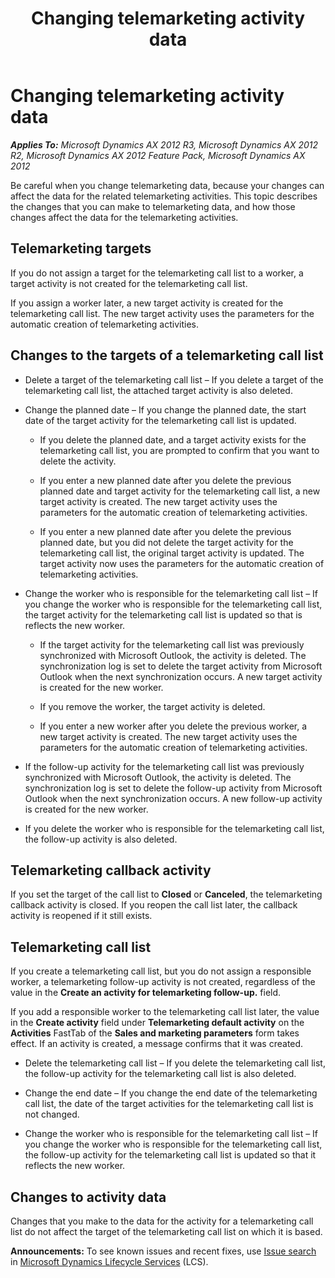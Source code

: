 ﻿---
title: Changing telemarketing activity data
TOCTitle: Changing telemarketing activity data
ms:assetid: ecb04e11-c390-4e92-9379-4e1a412c389f
ms:mtpsurl: https://technet.microsoft.com/en-us/library/Aa551529(v=AX.60)
ms:contentKeyID: 36059895
ms.date: 04/18/2014
mtps_version: v=AX.60
---

# Changing telemarketing activity data 


_**Applies To:** Microsoft Dynamics AX 2012 R3, Microsoft Dynamics AX 2012 R2, Microsoft Dynamics AX 2012 Feature Pack, Microsoft Dynamics AX 2012_

Be careful when you change telemarketing data, because your changes can affect the data for the related telemarketing activities. This topic describes the changes that you can make to telemarketing data, and how those changes affect the data for the telemarketing activities.

## Telemarketing targets

If you do not assign a target for the telemarketing call list to a worker, a target activity is not created for the telemarketing call list.

If you assign a worker later, a new target activity is created for the telemarketing call list. The new target activity uses the parameters for the automatic creation of telemarketing activities.

## Changes to the targets of a telemarketing call list

  - Delete a target of the telemarketing call list – If you delete a target of the telemarketing call list, the attached target activity is also deleted.

  - Change the planned date – If you change the planned date, the start date of the target activity for the telemarketing call list is updated.
    
      - If you delete the planned date, and a target activity exists for the telemarketing call list, you are prompted to confirm that you want to delete the activity.
    
      - If you enter a new planned date after you delete the previous planned date and target activity for the telemarketing call list, a new target activity is created. The new target activity uses the parameters for the automatic creation of telemarketing activities.
    
      - If you enter a new planned date after you delete the previous planned date, but you did not delete the target activity for the telemarketing call list, the original target activity is updated. The target activity now uses the parameters for the automatic creation of telemarketing activities.

  - Change the worker who is responsible for the telemarketing call list – If you change the worker who is responsible for the telemarketing call list, the target activity for the telemarketing call list is updated so that is reflects the new worker.
    
      - If the target activity for the telemarketing call list was previously synchronized with Microsoft Outlook, the activity is deleted. The synchronization log is set to delete the target activity from Microsoft Outlook when the next synchronization occurs. A new target activity is created for the new worker.
    
      - If you remove the worker, the target activity is deleted.
    
      - If you enter a new worker after you delete the previous worker, a new target activity is created. The new target activity uses the parameters for the automatic creation of telemarketing activities.

  - If the follow-up activity for the telemarketing call list was previously synchronized with Microsoft Outlook, the activity is deleted. The synchronization log is set to delete the follow-up activity from Microsoft Outlook when the next synchronization occurs. A new follow-up activity is created for the new worker.

  - If you delete the worker who is responsible for the telemarketing call list, the follow-up activity is also deleted.

## Telemarketing callback activity

If you set the target of the call list to **Closed** or **Canceled**, the telemarketing callback activity is closed. If you reopen the call list later, the callback activity is reopened if it still exists.

## Telemarketing call list

If you create a telemarketing call list, but you do not assign a responsible worker, a telemarketing follow-up activity is not created, regardless of the value in the **Create an activity for telemarketing follow-up.** field.

If you add a responsible worker to the telemarketing call list later, the value in the **Create activity** field under **Telemarketing default activity** on the **Activities** FastTab of the **Sales and marketing parameters** form takes effect. If an activity is created, a message confirms that it was created.

  - Delete the telemarketing call list – If you delete the telemarketing call list, the follow-up activity for the telemarketing call list is also deleted.

  - Change the end date – If you change the end date of the telemarketing call list, the date of the target activities for the telemarketing call list is not changed.

  - Change the worker who is responsible for the telemarketing call list – If you change the worker who is responsible for the telemarketing call list, the follow-up activity for the telemarketing call list is updated so that it reflects the new worker.

## Changes to activity data

Changes that you make to the data for the activity for a telemarketing call list do not affect the target of the telemarketing call list on which it is based.

  
**Announcements:** To see known issues and recent fixes, use [Issue search](http://go.microsoft.com/fwlink/?linkid=389258) in [Microsoft Dynamics Lifecycle Services](http://go.microsoft.com/fwlink/?linkid=306505) (LCS).

